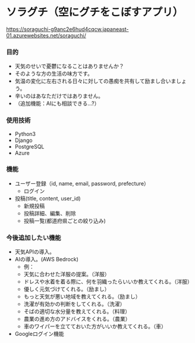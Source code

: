 # ソラグチ（空にグチをこぼすアプリ）
https://soraguchi-g9anc2e6hud4cqcw.japaneast-01.azurewebsites.net/soraguchi/

### 目的
- 天気のせいで憂鬱になることはありませんか？
- そのような方の生活の味方です。
- 気温の変化に左右される日々に対しての愚痴を共有して励まし合いましょう。
- 辛いのはあなただけではありません。
- （追加機能：AIにも相談できる...?）

### 使用技術
- Python3
- Django
- PostgreSQL
- Azure

### 機能
- ユーザー登録（id, name, email, password, prefecture）
  - ログイン
- 投稿(title, content, user_id)
  - 新規投稿
  - 投稿詳細、編集、削除
  - 投稿一覧(都道府県ごとの絞り込み)

### 今後追加したい機能
- 天気APIの導入。
- AIの導入。(AWS Bedrock)
  - 例：
  - 天気に合わせた洋服の提案。（洋服）
  - ドレスや水着を着る際に、何を羽織ったらいいか教えてくれる。（洋服）
  - 優しく元気づけてくれる。（励まし）
  - もっと天気が悪い地域を教えてくれる。（励まし）
  - 洗濯が有効かの判断をしてくれる。（洗濯）
  - そばの適切な水分量を教えてくれる。（料理）
  - 農業の進め方のアドバイスをくれる。（農業）
  - 車のワイパーを立てておいた方がいいか教えてくれる。（車）
- Googleログイン機能




